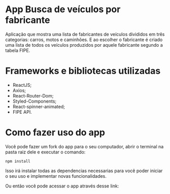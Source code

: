 # App Busca de veículos por fabricante

Aplicação que mostra uma lista de fabricantes de veículos divididos em três categorias: carros, motos e caminhões. E ao escolher o fabricante é criado uma lista de todos os veículos produzidos por aquele fabricante segundo a tabela FIPE.

# Frameworks e bibliotecas utilizadas

- ReactJS;
- Axios;
- React-Router-Dom;
- Styled-Components;
- React-spinner-animated;
- FIPE API.

# Como fazer uso do app

Você pode fazer um fork do app para o seu computador, abrir o terminal na pasta raiz dele e executar o comando:
```
npm install
```
Isso irá instalar todas as dependencias necessarias para você poder iniciar o seu uso e implementar novas funcionalidades.

Ou então você pode acessar o app através desse link: []()